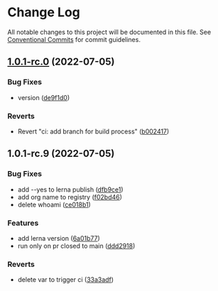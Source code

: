 # Change Log

All notable changes to this project will be documented in this file.
See [Conventional Commits](https://conventionalcommits.org) for commit guidelines.

## [1.0.1-rc.0](https://github.com/alercebroker/frontendcitos/compare/v1.0.1-rc.9...v1.0.1-rc.0) (2022-07-05)


### Bug Fixes

* version ([de9f1d0](https://github.com/alercebroker/frontendcitos/commit/de9f1d0cc072d416531af3ed979a0a85f795aa12))


### Reverts

* Revert "ci: add branch for build process" ([b002417](https://github.com/alercebroker/frontendcitos/commit/b002417c72b8500492529c37a883896d9c966a3e))





## 1.0.1-rc.9 (2022-07-05)


### Bug Fixes

* add --yes to lerna publish ([dfb9ce1](https://github.com/alercebroker/frontendcitos/commit/dfb9ce16d82a75f020f76ab15bdde4547f8c4a27))
* add org name to registry ([f02bd46](https://github.com/alercebroker/frontendcitos/commit/f02bd46336a0f0c2affb484a121b2549d22e04e1))
* delete whoami ([ce018b1](https://github.com/alercebroker/frontendcitos/commit/ce018b179eb2db6baf3ed197418bc114c20a1825))


### Features

* add lerna version ([6a01b77](https://github.com/alercebroker/frontendcitos/commit/6a01b777d1e161bc8054d4481444f8b2f2007db8))
* run only on pr closed to main ([ddd2918](https://github.com/alercebroker/frontendcitos/commit/ddd2918e28d2aaf06427559ce1323a071d66c126))


### Reverts

* delete var to trigger ci ([33a3adf](https://github.com/alercebroker/frontendcitos/commit/33a3adfd48261d4de30e4e2c07d0fcfde35f1c9b))
